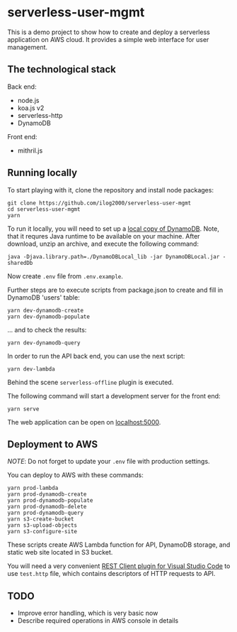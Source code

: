# serverless-user-mgmt

This is a demo project to show how to create and deploy a serverless application on AWS cloud. It provides a simple web interface for user management.

## The technological stack

Back end:
* node.js
* koa.js v2
* serverless-http
* DynamoDB

Front end:
* mithril.js

## Running locally

To start playing with it, clone the repository and install node packages:
```
git clone https://github.com/ilog2000/serverless-user-mgmt
cd serverless-user-mgmt
yarn
```
To run it locally, you will need to set up a [local copy of DynamoDB](https://docs.aws.amazon.com/amazondynamodb/latest/developerguide/DynamoDBLocal.html). Note, that it requres Java runtime to be available on your machine. After download, unzip an archive, and execute the following command:
```
java -Djava.library.path=./DynamoDBLocal_lib -jar DynamoDBLocal.jar -sharedDb
```
Now create `.env` file from `.env.example`.

Further steps are to execute scripts from package.json to create and fill in DynamoDB 'users' table:
```
yarn dev-dynamodb-create
yarn dev-dynamodb-populate
```
... and to check the results:
```
yarn dev-dynamodb-query
```
In order to run the API back end, you can use the next script:
```
yarn dev-lambda
```
Behind the scene `serverless-offline` plugin is executed.

The following command will start a development server for the front end:
```
yarn serve
```
The web application can be open on [localhost:5000](http://localhost:5000).

## Deployment to AWS

_NOTE_: Do not forget to update your `.env` file with production settings.

You can deploy to AWS with these commands:
```
yarn prod-lambda
yarn prod-dynamodb-create
yarn prod-dynamodb-populate
yarn prod-dynamodb-delete
yarn prod-dynamodb-query
yarn s3-create-bucket
yarn s3-upload-objects
yarn s3-configure-site
```

These scripts create AWS Lambda function for API, DynamoDB storage, and static web site located in S3 bucket.

You will need a very convenient [REST Client plugin for Visual Studio Code](https://github.com/Huachao/vscode-restclient) to use `test.http` file, which contains descriptors of HTTP requests to API.

## TODO

* Improve error handling, which is very basic now
* Describe required operations in AWS console in details
